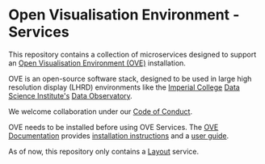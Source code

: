 # Open Visualisation Environment - Services

This repository contains a collection of microservices designed to support an [Open Visualisation Environment (OVE)](https://github.com/ove/ove) installation.

OVE is an open-source software stack, designed to be used in large high resolution display (LHRD) environments like the [Imperial College](http://www.imperial.ac.uk) [Data Science Institute's](http://www.imperial.ac.uk/data-science/) [Data Observatory](http://www.imperial.ac.uk/data-science/data-observatory/).

We welcome collaboration under our [Code of Conduct](https://github.com/ove/ove-apps/blob/master/CODE_OF_CONDUCT.md).

OVE needs to be installed before using OVE Services. The [OVE Documentation](https://dsi.gitbook.io/ove) provides [installation instructions](https://dsi.gitbook.io/ove/installation) and a [user guide](https://dsi.gitbook.io/ove/usage).

As of now, this repository only contains a [Layout](./packages/ove-service-layout) service.
